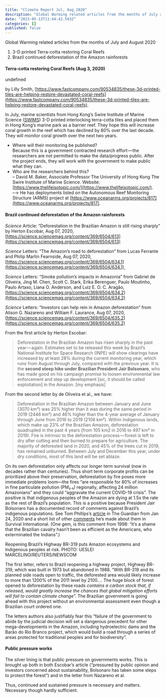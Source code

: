 ```yaml
---
title: "Climate Report Jul, Aug 2020"
description: "Global Warming related articles from the months of July and August 2020"
date: "2023-05-13T11:44:42.503Z"
categories: []
published: false
---
```


Global Warming related articles from the months of July and August 2020

1.  3-D printed Terra-cotta restoring Coral Reefs
2.  Brazil continued deforestation of the Amazon rainforests

#### **Terra-cotta restoring Coral Reefs (Aug 3, 2020)**

undefined

by Lilly Smith, [https://www.fastcompany.com/90534835/these-3d-printed-tiles-are-helping-restore-devastated-coral-reefs](https://www.fastcompany.com/90534835/these-3d-printed-tiles-are-helping-restore-devastated-coral-reefs).

In July, marine scientists from Hong Kong’s Swire Institute of Marine Science ([SWIMS](https://www.swims.hku.hk/)) 3-D printed interlocking terra-cotta tiles and placed them in Hong Kong’s marine park as a barrier reef. They hope this will increase coral growth in the reef which has declined by 80% over the last decade. They will monitor coral growth over the next two years.

-   Where will their monitoring be published?  
    Because this is a government contracted research effort — the researchers are not permitted to make the data/progress public. After the project ends, they will work with the government to make public what they can.
-   Who are the researchers behind this?  
    – David M. Baker, Associate Professor The University of Hong Kong The Swire Institute of Marine Science. Website: [https://www.thelifeisotopic.com/](https://www.thelifeisotopic.com/).  
    –→ He has deployments listed on the Autonomous Reef Monitoring Structure (ARMS) project at [https://www.oceanarms.org/projects/817](https://www.oceanarms.org/projects/817).

#### Brazil continued deforestation of the Amazon rainforests

_Science_ Article: “Deforestation in the Brazilian Amazon is still rising sharply” by Herton Escobar, Aug 07, 2020, [https://science.sciencemag.org/content/369/6504/613](https://science.sciencemag.org/content/369/6504/613)

_Science_ Letters: “The Amazon’s road to deforestation” from Lucas Ferrante and Philip Martin Fearnside, Aug 07, 2020, [https://science.sciencemag.org/content/369/6504/634.1](https://science.sciencemag.org/content/369/6504/634.1) 

_Science_ Letters: “Smoke pollution’s impacts in Amazonia” from Gabriel de Oliveira, Jing M. Chen, Scott C. Stark, Erika Berenguer, Paulo Moutinho, Paulo Artaxo, Liana O. Anderson, and Luiz E. O. C. Aragão, [https://science.sciencemag.org/content/369/6504/634.2](https://science.sciencemag.org/content/369/6504/634.2)

_Science_ Letters: “Investors can help rein in Amazon deforestation” from Alison G. Nazareno and William F. Laurance, Aug 07, 2020, [https://science.sciencemag.org/content/369/6504/635.2](https://science.sciencemag.org/content/369/6504/635.2)

From the first article by Herton Escobar:

> Deforestation in the Brazilian Amazon has risen sharply in the past year — again. Estimates set to be released this week by Brazil’s National Institute for Space Research (INPE) will show clearings have increased by at least 28% during the current monitoring year, which runs from August through July, compared with the previous year. It is the **second steep hike under Brazilian President Jair Bolsonaro**, who has made good on his campaign promise to loosen environmental law enforcement and step up development \[sic, it should be called exploitation\] in the Amazon. \[my emphasis\]

From the second letter by de Oliveira et al., we have:

> Deforestation in the Brazilian Amazon between January and June (3070 km²) was 25% higher than it was during the same period in 2019 (2446 km²) and 46% higher than the 4-year average of January through June from 2016 to 2019 (2108 km²). Within Indigenous lands, which make up 23% of the Brazilian Amazon, deforestation quadrupled in the past 4 years (from 105 km2 in 2016 to 497 km² in 2019). Fire is intrinsic to the deforestation process — forest is left to dry after cutting and then burned to prepare for agriculture. The majority of deforested land in 2020, and 45% of the trees cut in 2019, has remained unburned. Between July and December this year, under dry conditions, most of this land will be set ablaze.

On its own deforestation only affects our longer term survival (now in decades rather than centuries). Thus short term corporate profits can be prioritized above their preservation, deforestation by fire poses more immediate problems loom—the fires “are responsible for 80% of increases in fine particulate pollution (PM₂.₅) regionally, affecting 24 million Amazonians” and they could “aggravate the current COVID-19 crisis”. The positive is that indigenous peoples of the Amazon are dying at 1.5x the rate as the rest of Brazil’s population. This is a positive because President Jair Bolsonaro has a documented record of comments against Brazil’s indigenous populations. See Tom Phillips’s [article](https://www.theguardian.com/world/2020/jan/24/jair-bolsonaro-racist-comment-sparks-outrage-indigenous-groups) in The Guardian from Jan 24, 2020 and a short list of other [comments](https://www.survivalinternational.org/articles/3540-Bolsonaro) he’s made about them in Survival International. (One gem, is this comment from 1998: “it’s a shame that the Brazilian cavalry hasn’t been as efficient as the Americans, who exterminated the Indians”.)

Reopening Brazil’s Highway BR-319 puts Amazon ecosystems and Indigenous peoples at risk. PHOTO: UESLEI MARCELINO/REUTERS/NEWSCOM

The first letter, refers to Brazil reopening a highway project, Highway BR-319, which was built in 1973 but abandoned in 1988. “With BR-319 and its planned side roads open to traffic, the deforested area would likely increase to more than 1200% of the 2011 level by 2100…. The huge block of forest opened to deforestation by these roads _contains a carbon stock that, if released, would greatly increase the chances that global mitigation efforts will fail to contain climate change_”. The Brazilian government is going ahead with this project without an environmental assessment even though a Brazilian court ordered one.

The letters authors also justifiably fear this “failure of the government to abide by the judicial decision will set a dangerous precedent for other mega-developments in the Amazon, including hydroelectric dams and the Barão do Rio Branco project, which would build a road through a series of areas protected for traditional peoples and for biodiversity”.

#### Public pressure works

The silver lining is that public pressure on governments works. This is brought up both in both Escobar’s article (“pressured by public opinion and investors concerned about sustainability, Bolsonaro has taken some steps to protect the forest”) and in the letter from Nazareno et al.

Thus, continued and sustained pressure is necessary and matters. Necessary though hardly sufficient.
